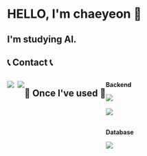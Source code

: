 # HELLO, I'm chaeyeon 👋

## I'm studying AI.

<!--
**andy3400/andy3400** is a ✨ _special_ ✨ repository because its `README.md` (this file) appears on your GitHub profile.

Here are some ideas to get you started:

- 🔭 I’m currently working on ...
- 🌱 I’m currently learning ...
- 👯 I’m looking to collaborate on ...
- 🤔 I’m looking for help with ...
- 💬 Ask me about ...
- 📫 How to reach me: ...
- 😄 Pronouns: ...
- ⚡ Fun fact: ...
-->

## 📞 Contact 📞
<div style="display:flex; flex-direction:row;">
  <p align="left">
  <a href="https://www.instagram.com/chaeyeonii_530/"><img src="https://img.shields.io/badge/Instagram-E4405F?style=flat-square&logo=Instagram&logoColor=white&link=https://www.instagram.com/hye_inisfree/"/></a>&nbsp
  <a href="mailto:cy6366@gachon.ac.kr"><img src="https://img.shields.io/badge/mail-d14836?style=flat-square&logo=Gmail&logoColor=white&link=cy6366@gachon.ac.kr"/></a>
</p>

  ## 🔨 Once I've used 🔨
 <div style="display:flex; flex-direction:column; align-items:flex-start;">
    <!-- Backend -->
    <p><strong>Backend</strong></p>
       <img src="https://img.shields.io/badge/Java-007396?style=flat-square&logo=Java&logoColor=white"/></a>&nbsp
       <img src="https://img.shields.io/badge/Python-3766AB?style=flat-square&logo=Python&logoColor=white"/></a>&nbsp 
    <div style="display:flex; flex-direction:column; align-items:flex-start;">
    <!-- Database -->
    <p><strong>Database</strong></p>
    <div>
        <img src="https://img.shields.io/badge/Mysql-E6B91E?style=flat-square&logo=MySql&logoColor=white"/></a>&nbsp 
    </div>
</div>
